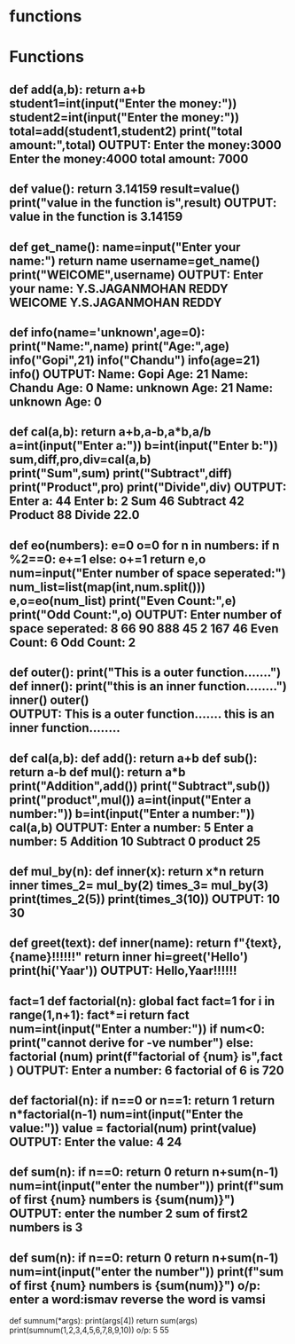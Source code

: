 # functions
# Functions
def add(a,b):
    return a+b
student1=int(input("Enter the money:"))
student2=int(input("Enter the money:"))
total=add(student1,student2)
print("total amount:",total)
OUTPUT:
      Enter the money:3000
      Enter the money:4000
      total amount: 7000
---------------------------------------------------------------
  def value():
    return 3.14159
result=value()
print("value in the function is",result)
 OUTPUT:   value in the function is 3.14159
 ------------------------------------------------------------
 def get_name():
    name=input("Enter your name:")
    return name
username=get_name()
print("WElCOME",username)
OUTPUT:
Enter your name: Y.S.JAGANMOHAN REDDY
WElCOME Y.S.JAGANMOHAN REDDY
-----------------------------------------------------------------
def info(name='unknown',age=0):
    print("Name:",name)
    print("Age:",age)
info("Gopi",21)
info("Chandu")
info(age=21)
info()
OUTPUT:
Name: Gopi
Age: 21
Name: Chandu
Age: 0
Name: unknown
Age: 21
Name: unknown
Age: 0
--------------------------------------------------------------------
def cal(a,b):
    return a+b,a-b,a*b,a/b
a=int(input("Enter a:"))
b=int(input("Enter b:"))
sum,diff,pro,div=cal(a,b)     
print("Sum",sum)
print("Subtract",diff)
print("Product",pro)
print("Divide",div)
OUTPUT:
Enter a: 44
Enter b: 2
Sum 46
Subtract 42
Product 88
Divide 22.0
--------------------------------------------------------------------------
 def eo(numbers):
    e=0
    o=0
    for n in numbers:
        if n %2==0:
            e+=1
        else:
            o+=1
    return e,o
num=input("Enter number of space seperated:")
num_list=list(map(int,num.split()))
e,o=eo(num_list)
print("Even Count:",e)
print("Odd Count:",o)
OUTPUT:
Enter number of space seperated: 8 66 90 888 45 2 167 46 
Even Count: 6
Odd Count: 2
----------------------------------------------------------------------------
def outer():
    print("This is a outer function.......")
    def inner():
        print("this is an inner function........")
    inner()
outer()   
OUTPUT:
This is a outer function.......
this is an inner function........
-----------------------------------------------------------------------------------
def cal(a,b):
    def add():
        return a+b
    def sub():
        return a-b
    def mul():
        return a*b
    print("Addition",add())
    print("Subtract",sub())
    print("product",mul())
a=int(input("Enter a number:"))
b=int(input("Enter a number:"))
cal(a,b)
OUTPUT:
Enter a number: 5
Enter a number: 5
Addition 10
Subtract 0
product 25
-------------------------------------------------------------------------------------------
def mul_by(n):
    def inner(x):
        return x*n
    return inner
times_2= mul_by(2)
times_3= mul_by(3)
print(times_2(5))
print(times_3(10))
 OUTPUT:
 10
30
-----------------------------------------------------------------------------------------
def greet(text):
    def inner(name):
        return f"{text},{name}!!!!!!"
    return inner 
hi=greet('Hello')
print(hi('Yaar'))
OUTPUT:
Hello,Yaar!!!!!!
-------------------------------------------------------------------------------------
fact=1
def factorial(n):
    global fact
    fact=1
    for i in range(1,n+1):
        fact*=i
    return fact
num=int(input("Enter a number:"))
if num<0:
    print("cannot derive for -ve number")
else:
    factorial (num)
    print(f"factorial of {num} is",fact )
OUTPUT:
Enter a number: 6
factorial of 6 is 720
------------------------------------------------------------------------------------
def factorial(n):
    if n==0 or n==1:
        return 1
    return n*factorial(n-1)
num=int(input("Enter the value:"))
value = factorial(num)
print(value)
OUTPUT:
Enter the value: 4
24
------------------------------------------------------------------------------------
def sum(n):
    if n==0:
        return 0
    return n+sum(n-1)
num=int(input("enter the number"))
print(f"sum of first {num} numbers is {sum(num)}")
OUTPUT:
enter the number 2
sum of first2 numbers is 3
------------------------------------------------------------------------------------
def sum(n):
    if n==0:
        return 0
    return n+sum(n-1)
num=int(input("enter the number"))
print(f"sum of first {num} numbers is {sum(num)}")
o/p:
enter a word:ismav
reverse the word is vamsi
------------------------------------------------------------------------------------
def sumnum(*args):
    print(args[4])
    return sum(args)
print(sumnum(1,2,3,4,5,6,7,8,9,10))
o/p:
5
55





